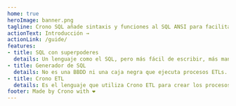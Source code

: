 ```yaml
---
home: true
heroImage: banner.png
tagline: Crono SQL añade sintaxis y funciones al SQL ANSI para facilitar la construcción de data warehouses
actionText: Introducción →
actionLink: /guide/
features:
- title: SQL con superpoderes
  details: Un lenguaje como el SQL, pero más fácil de escribir, más mantenible y más escalable.
- title: Generador de SQL
  details: No es una BBDD ni una caja negra que ejecuta procesos ETLs. Crono SQL es nada más (y nada menos) un generador de código SQL.
- title: Crono ETL
  details: Es el lenguaje que utiliza Crono ETL para crear los procesos de carga de un DWH.
footer: Made by Crono with ❤️
---
```

